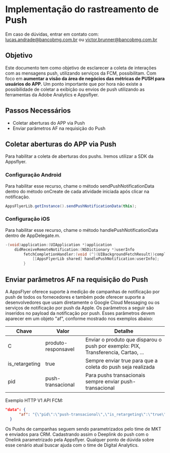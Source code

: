 # Implementação do rastreamento de Push
Em caso de dúvidas, entrar em contato com: lucas.andrade@bancobmg.com.br ou victor.brunner@bancobmg.com.br

## Objetivo
Este documento tem como objetivo de esclarecer a coleta de interações com as mensagens push, utilizando serviços da FCM, possibilitam. Com foco em **aumentar a visão da área de negócios das métricas de PUSH para usuários do APP.**
Um ponto importante que por hora não existe a possibilidade de coletar a exibição ou envios de push utilizando as ferramentas da Adobe Analytics e Appsflyer. 

## Passos Necessários
* Coletar aberturas do APP via Push
* Enviar parâmetros AF na requisição do Push

## Coletar aberturas do APP via Push
Para habilitar a coleta de aberturas dos pushs. Iremos utilizar a SDK da Appsflyer.

### Configuração Android
Para habilitar esse recurso, chame o método sendPushNotificationData dentro do método onCreate de cada atividade iniciada após clicar na notificação.
```Java
AppsFlyerLib.getInstance().sendPushNotificationData(this);
```

### Configuração iOS
Para habilitar esse recurso, chame o método handlePushNotificationData dentro de AppDelegate.m.
```Objective-C
-(void)application:(UIApplication *)application
    didReceiveRemoteNotification:(NSDictionary *)userInfo
        fetchCompletionHandler:(void (^)(UIBackgroundFetchResult))completionHandler {
            [[AppsFlyerLib shared] handlePushNotification:userInfo];
        }
```

## Enviar parâmetros AF na requisição do Push
A AppsFlyer oferece suporte à medição de campanhas de notificação por push de todos os fornecedores e também pode oferecer suporte a desenvolvedores que usam diretamente o Google Cloud Messaging ou os serviços de notificação por push da Apple. 
Os parâmetros a seguir são inseridos no payload da notificação por push. Esses parâmetros devem aparecer em um objeto "af", conforme mostrado nos exemplos abaixo:

| Chave          | Valor               | Detalhe                                                                           | 
|----------------|---------------------|-----------------------------------------------------------------------------------|
| C              | produto-responsavel | Enviar o produto que disparou o push por exemplo: PIX, Transferencia, Cartao, ... | 
| is_retargeting | true                | Sempre enviar true para que a coleta do push seja realizada                       |
| pid            | push-transacional   | Para pushs transacionais sempre enviar push-transacional                          |

Exemplo HTTP V1 API FCM:
```JSON
"data": {
      "af": "{\"pid\":\"push-transacional\",\"is_retargeting\":\"true\", \"c\":\"pix\"}"
  }
```

Os Pushs de campanhas seguem sendo parametrizados pelo time de MKT e enviados para CRM. Cadastrando assim o Deeplink do push com o Onelink parametrizado pela Appsflyer.
Qualquer ponto de dúvida sobre esse cenário atual buscar ajuda com o time de Digital Analytics.
